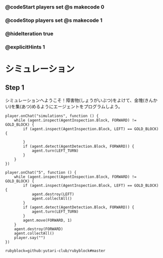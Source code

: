 ### @codeStart players set @s makecode 0
### @codeStop players set @s makecode 1

### @hideIteration true 
### @explicitHints 1


# シミュレーション 
<!-- # Simulation   -->

## Step 1
シミュレーションへようこそ！障害物(しょうがいぶつ)をよけて、金塊(きんかい)を集(あつ)めるようにエージェントをプログラムしよう。

<!-- Welcome to Simulations! Program your Agent to collect the gold blocks and destroy obstacles on its way. -->


```template
player.onChat("simulations", function () {
    while (agent.inspect(AgentInspection.Block, FORWARD) != GOLD_BLOCK) {
        if (agent.inspect(AgentInspection.Block, LEFT) == GOLD_BLOCK) {
        	
        }
        if (agent.detect(AgentDetection.Block, FORWARD)) {
            agent.turn(LEFT_TURN)
        }
    }
})

```
```ghost
player.onChat("5", function () {
    while (agent.inspect(AgentInspection.Block, FORWARD) != GOLD_BLOCK) {
        if (agent.inspect(AgentInspection.Block, LEFT) == GOLD_BLOCK) {
            agent.destroy(LEFT)
            agent.collectAll()
        }
        if (agent.detect(AgentDetection.Block, FORWARD)) {
            agent.turn(LEFT_TURN)
        }
        agent.move(FORWARD, 1)
    }
    agent.destroy(FORWARD)
    agent.collectAll()
    player.say("")
})
```
```package
rubyblock=github:yutari-club/rubyblock#master
```